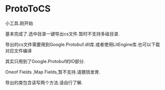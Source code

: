 # ProtoToCS
小工具.刚开始

基本完成了.选中目录一键导出cs文件.暂时不支持多级目录.

导出的cs文件需要用到Google.Protobuf.dll库.或者使用LitEngine库.也可以下载对应文件编译

其实只用到了Google.Protobuf的IO部分.

Oneof Fields ,Map Fields,暂不支持.请猥琐发育.

导出的类包含读写两个方法.请自行了解.